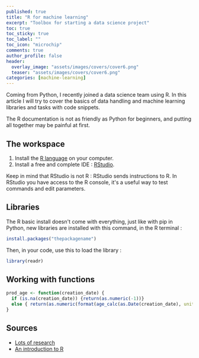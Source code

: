 ```yaml
---
published: true
title: "R for machine learning"
excerpt: "Toolbox for starting a data science project"
toc: true
toc_sticky: true
toc_label: ""
toc_icon: "microchip"
comments: true
author_profile: false
header:
  overlay_image: "assets/images/covers/cover6.png"
  teaser: "assets/images/covers/cover6.png"
categories: [machine-learning]
---
```


Coming from Python, I recently joined a data science team using R. In this article I will try to cover the basics of data handling and machine learning libraries and tasks with code snippets.

The R documentation is not as friendly as Python for beginners, and putting all together may be painful at first.

## The workspace

1. Install the [R language](https://cran.r-project.org/) on your computer.
2. Install a free and complete IDE : [RStudio](https://www.rstudio.com/products/rstudio/#Desktop).

Keep in mind that RStudio is not R : RStudio sends instructions to R. In RStudio you have access to the R console, it's a useful way to test commands and edit parameters.

## Libraries

The R basic install doesn't come with everything, just like with pip in Python, new libraries are installed with this command, in the R terminal :

```r
install.packages("thepackagename")
```

Then, in your code, use this to load the library :

```r
library(readr)
```

## Working with functions

```r
prod_age <- function(creation_date) {
  if (is.na(creation_date)) {return(as.numeric(-1))}
  else { return(as.numeric(format(age_calc(as.Date(creation_date), units='years'), digits = 5, nsmall=2)))}
}
```

## Sources

- [Lots of research](https://www.ecosia.org/)
- [An introduction to R](https://cran.r-project.org/)
